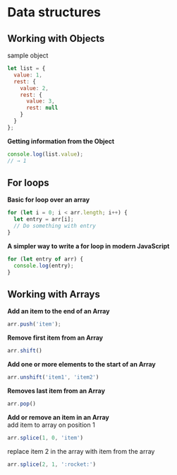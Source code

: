 # Data structures

## Working with Objects
sample object 
```javascript
let list = {
  value: 1,
  rest: {
    value: 2,
    rest: {
      value: 3,
      rest: null
    }
  }
};
```

**Getting information from the Object**
```javascript
console.log(list.value);
// → 1
```

## For loops
**Basic for loop over an array**
```javascript
for (let i = 0; i < arr.length; i++) {
  let entry = arr[i];
  // Do something with entry
}
```

**A simpler way to write a for loop in modern JavaScript**
```javascript
for (let entry of arr) {
  console.log(entry);
}
```


## Working with Arrays

**Add an item to the end of an Array**
```javascript
arr.push('item');
```

**Remove first item from an Array**
```javascript
arr.shift()
```

**Add one or more elements to the start of an Array**
```javascript
arr.unshift('item1', 'item2')
```

**Removes last item from an Array**
```javascript
arr.pop()
```

**Add or remove an item in an Array** \
add item to array on position 1
```javascript
arr.splice(1, 0, 'item')
```

replace item 2 in the array with  item from the array
```javascript
arr.splice(2, 1, ':rocket:')
```
